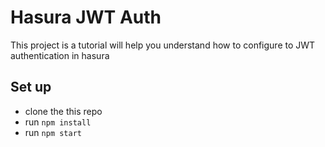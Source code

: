 # Hasura JWT Auth

This project is a tutorial will help you understand how to configure to JWT authentication in hasura

## Set up

 - clone the  this repo
 - run `npm install`
 - run `npm start`
